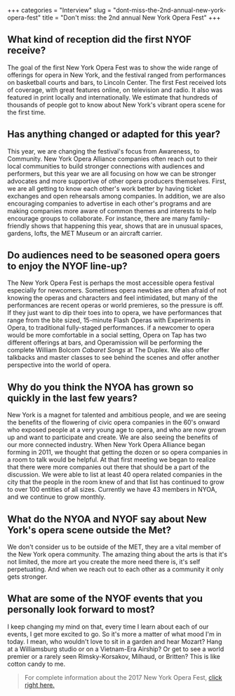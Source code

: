 +++
categories = "Interview"
slug = "dont-miss-the-2nd-annual-new-york-opera-fest"
title = "Don&#039;t miss: the 2nd annual New York Opera Fest"
+++

## What kind of reception did the first NYOF receive? 

The goal of the first New York Opera Fest was to show the wide range of offerings for opera in New York, and the festival ranged from performances on basketball courts and bars, to Lincoln Center. The first Fest received lots of coverage, with great features online, on television and radio. It also was featured in print locally and internationally. We estimate that hundreds of thousands of people got to know about New York's vibrant opera scene for the first time.

## Has anything changed or adapted for this year?

This year, we are changing the festival's focus from Awareness, to Community. New York Opera Alliance companies often reach out to their local communities to build stronger connections with audiences and performers, but this year we are all focusing on how we can be stronger advocates and more supportive of other opera producers themselves. First, we are all getting to know each other's work better by having ticket exchanges and open rehearsals among companies. In addition, we are also encouraging companies to advertise in each other's programs and are making companies more aware of common themes and interests to help encourage groups to collaborate. For instance, there are many family-friendly shows that happening this year, shows that are in unusual spaces, gardens, lofts, the MET Museum or an aircraft carrier. 

## Do audiences need to be seasoned opera goers to enjoy the NYOF line-up?

The New York Opera Fest is perhaps the most accessible opera festival especially for newcomers. Sometimes opera newbies are often afraid of not knowing the operas and characters and feel intimidated, but many of the performances are recent operas or world premieres, so the pressure is off. If they just want to dip their toes into to opera, we have performances that range from the bite sized, 15-minute Flash Operas with Experiments in Opera, to traditional fully-staged performances. if a newcomer to opera would be more comfortable in a social setting, Opera on Tap has two different offerings at bars, and Operamission will be performing the complete William Bolcom *Cabaret Songs* at The Duplex. We also offer talkbacks and master classes to see behind the scenes and offer another perspective into the world of opera.

## Why do you think the NYOA has grown so quickly in the last few years? 

New York is a magnet for talented and ambitious people, and we are seeing the benefits of the flowering of civic opera companies in the 60's onward who exposed people at a very young age to opera, and who are now grown up and want to participate and create. We are also seeing the benefits of our more connected industry. When New York Opera Alliance began forming in 2011, we thought that getting the dozen or so opera companies in a room to talk would be helpful. At that first meeting we began to realize that there were more companies out there that should be a part of the discussion. We were able to list at least 40 opera related companies in the city that the people in the room knew of and that list has continued to grow to over 100 entities of all sizes. Currently we have 43 members in NYOA, and we continue to grow monthly.

## What do the NYOA and NYOF say about New York's opera scene outside the Met?

We don't consider us to be outside of the MET, they are a vital member of the New York opera community. The amazing thing about the arts is that it's not limited, the more art you create the more need there is, it's self perpetuating. And when we reach out to each other as a community it only gets stronger.

## What are some of the NYOF events that you personally look forward to most?

I keep changing my mind on that, every time I learn about each of our events, I get more excited to go. So it's more a matter of what mood I'm in today. I mean, who wouldn't love to sit in a garden and hear Mozart? Hang at a Williamsburg studio or on a Vietnam-Era Airship? Or get to see a world premier or a rarely seen Rimsky-Korsakov, Milhaud, or Britten? This is like cotton candy to me.

>For complete information about the 2017 New York Opera Fest, [click right here.](http://nyoperafest.com/2017/)
